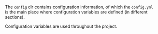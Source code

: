 The `config` dir contains configuration information, of which the `config.yml` 
is the main place where configuration variables are defined (in different sections).

Configuration variables are used throughout the project.